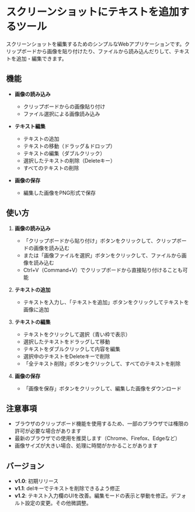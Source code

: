# スクリーンショットにテキストを追加するツール

スクリーンショットを編集するためのシンプルなWebアプリケーションです。クリップボードから画像を貼り付けたり、ファイルから読み込んだりして、テキストを追加・編集できます。

## 機能

- **画像の読み込み**
  - クリップボードからの画像貼り付け
  - ファイル選択による画像読み込み

- **テキスト編集**
  - テキストの追加
  - テキストの移動（ドラッグ＆ドロップ）
  - テキストの編集（ダブルクリック）
  - 選択したテキストの削除（Deleteキー）
  - すべてのテキストの削除

- **画像の保存**
  - 編集した画像をPNG形式で保存

## 使い方

1. **画像の読み込み**
   - 「クリップボードから貼り付け」ボタンをクリックして、クリップボードの画像を読み込む
   - または「画像ファイルを選択」ボタンをクリックして、ファイルから画像を読み込む
   - Ctrl+V（Command+V）でクリップボードから直接貼り付けることも可能

2. **テキストの追加**
   - テキストを入力し、「テキストを追加」ボタンをクリックしてテキストを画像に追加

3. **テキストの編集**
   - テキストをクリックして選択（青い枠で表示）
   - 選択したテキストをドラッグして移動
   - テキストをダブルクリックして内容を編集
   - 選択中のテキストをDeleteキーで削除
   - 「全テキスト削除」ボタンをクリックして、すべてのテキストを削除

4. **画像の保存**
   - 「画像を保存」ボタンをクリックして、編集した画像をダウンロード

## 注意事項

- ブラウザのクリップボード機能を使用するため、一部のブラウザでは権限の許可が必要な場合があります
- 最新のブラウザでの使用を推奨します（Chrome、Firefox、Edgeなど）
- 画像サイズが大きい場合、処理に時間がかかることがあります


## バージョン

- **v1.0**: 初期リリース
- **v1.1**: delキーでテキストを削除できるよう修正
- **v1.2**: テキスト入力欄のUIを改善。編集モードの表示と挙動を修正。デフォルト設定の変更。その他微調整。
